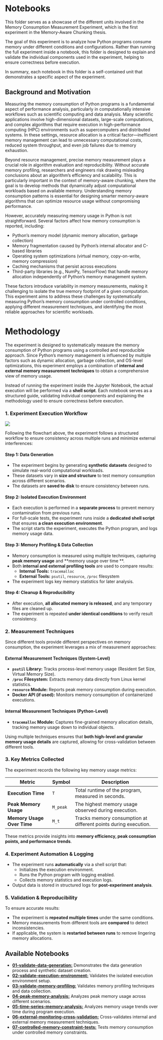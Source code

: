 # Notebooks

This folder serves as a showcase of the different units involved in the Memory Consumption Measurement Experiment, which
is the first experiment in the Memory-Aware Chunking thesis.

The goal of this experiment is to analyze how Python programs consume memory under different conditions and
configurations.
Rather than running the full experiment inside a notebook, this folder is designed to explain and validate the
individual components used in the experiment, helping to ensure correctness before execution.

In summary, each notebook in this folder is a self-contained unit that demonstrates a specific aspect of the experiment.

## Background and Motivation

Measuring the memory consumption of Python programs is a fundamental aspect of performance analysis, particularly in
computationally intensive workflows such as scientific computing and data analysis.
Many scientific applications involve high-dimensional datasets, large-scale computations, and complex algorithms that
require execution in high-performance computing (HPC) environments such as supercomputers and distributed systems.
In these settings, resource allocation is a critical factor—inefficient memory management can lead to unnecessary
computational costs, reduced system throughput, and even job failures due to memory exhaustion.

Beyond resource management, precise memory measurement plays a crucial role in algorithm evaluation and reproducibility.
Without accurate memory profiling, researchers and engineers risk drawing misleading conclusions about an algorithm’s
efficiency and scalability.
This is particularly important in the context of memory-aware chunking, where the goal is to develop methods that
dynamically adjust computational workloads based on available memory.
Understanding memory consumption patterns is essential for designing smarter memory-aware algorithms that can optimize
resource usage without compromising performance.

However, accurately measuring memory usage in Python is not straightforward.
Several factors affect how memory consumption is reported, including:

- Python’s memory model (dynamic memory allocation, garbage collection)
- Memory fragmentation caused by Python’s internal allocator and C-based libraries
- Operating system optimizations (virtual memory, copy-on-write, memory compression)
- Caching mechanisms that persist across executions
- Third-party libraries (e.g., NumPy, TensorFlow) that handle memory allocation independently of Python’s memory
  management system.

These factors introduce variability in memory measurements, making it challenging to isolate the true memory footprint
of a given computation.
This experiment aims to address these challenges by systematically measuring Python’s memory consumption under
controlled conditions, applying different measurement techniques, and identifying the most reliable approaches for
scientific workloads.

# Methodology

The experiment is designed to systematically measure the memory consumption of Python programs using a controlled and
reproducible approach.
Since Python’s memory management is influenced by multiple factors such as dynamic allocation, garbage collection, and
OS-level optimizations, this experiment employs a combination of **internal and external memory measurement techniques**
to obtain a comprehensive view of memory usage.

Instead of running the experiment inside the Jupyter Notebook, the actual execution will be performed via a **shell
script**.
Each notebook serves as a structured guide, validating individual components and explaining the methodology used to
ensure correctness before execution.

### 1. Experiment Execution Workflow

![](../../../../thesis/assets/images/04-experiment-flowchart.png)

Following the flowchart above, the experiment follows a structured workflow to ensure consistency across multiple runs
and minimize external interferences:

#### **Step 1: Data Generation**

- The experiment begins by generating **synthetic datasets** designed to simulate real-world computational workloads.
- These datasets vary in **size and structure** to test memory consumption across different scenarios.
- The datasets are **saved to disk** to ensure consistency between runs.

#### **Step 2: Isolated Execution Environment**

- Each execution is performed in a **separate process** to prevent memory contamination from previous runs.
- For full-scale tests, the experiment runs inside a **dedicated shell script** that ensures **a clean execution
  environment**.
- The script starts the experiment, executes the Python program, and logs memory usage data.

#### **Step 3: Memory Profiling & Data Collection**

- Memory consumption is measured using multiple techniques, capturing **peak memory usage** and **memory usage over time
  **.
- Both **internal and external profiling tools** are used to compare results:
    - **Internal Tools:** `tracemalloc`
    - **External Tools:** `psutil`, `resource`, `/proc` filesystem
- The experiment logs key memory statistics for later analysis.

#### **Step 4: Cleanup & Reproducibility**

- After execution, **all allocated memory is released**, and any temporary files are cleaned up.
- The experiment is repeated **under identical conditions** to verify result consistency.

### 2. Measurement Techniques

Since different tools provide different perspectives on memory consumption, the experiment leverages a mix of
measurement approaches:

#### **External Measurement Techniques (System-Level)**

- **`psutil` Library:** Tracks process-level memory usage (Resident Set Size, Virtual Memory Size).
- **`/proc` Filesystem:** Extracts memory data directly from Linux kernel statistics.
- **`resource` Module:** Reports peak memory consumption during execution.
- **Docker API (if used):** Monitors memory consumption of containerized executions.

#### **Internal Measurement Techniques (Python-Level)**

- **`tracemalloc` Module:** Captures fine-grained memory allocation details, tracking memory usage down to individual
  objects.

Using multiple techniques ensures that **both high-level and granular memory usage details** are captured, allowing for
cross-validation between different tools.

### 3. Key Metrics Collected

The experiment records the following key memory usage metrics:

| Metric                     | Symbol   | Description                                                     |
|----------------------------|----------|-----------------------------------------------------------------|
| **Execution Time**         | `T`      | Total runtime of the program, measured in seconds.              |
| **Peak Memory Usage**      | `M_peak` | The highest memory usage observed during execution.             |
| **Memory Usage Over Time** | `M_t`    | Tracks memory consumption at different points during execution. |

These metrics provide insights into **memory efficiency, peak consumption points, and performance trends**.

### 4. Experiment Automation & Logging

- The experiment runs **automatically** via a shell script that:
    - Initializes the execution environment.
    - Runs the Python program with logging enabled.
    - Collects memory statistics and execution logs.
- Output data is stored in structured logs for **post-experiment analysis**.

### 5. Validation & Reproducibility

To ensure accurate results:

- The experiment is **repeated multiple times** under the same conditions.
- Memory measurements from different tools are **compared** to detect inconsistencies.
- If applicable, the system is **restarted between runs** to remove lingering memory allocations.

## Available Notebooks

- [**01-validate-data-generation:**](01-data-generation.ipynb) Demonstrates the data generation process and
  synthetic dataset creation.
- [**02-validate-execution-environment:**](02-execution-environment.ipynb) Validates the isolated execution
  environment setup.
- [**03-validate-memory-profiling:**](03-memory-profiling.ipynb) Validates memory profiling techniques and
  data collection.
- [**04-peak-memory-analysis:**](./04-peak-memory-analysis.ipynb) Analyzes peak memory usage across different
  scenarios.
- [**05-time-series-memory-analysis:**](./05-time-series-memory-analysis.ipynb) Analyzes memory usage trends over time
  during program execution.
- [**06-external-monitoring-cross-validation:**](./06-external-monitoring-cross-validation.ipynb) Cross-validates
  internal and external memory measurement techniques.
- [**07-controlled-memory-constraint-tests:**](04-memory-pressure.ipynb) Tests memory consumption
  under controlled memory constraints.
